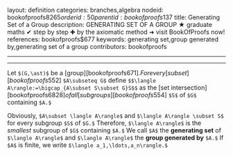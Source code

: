 layout: definition
categories: branches,algebra
nodeid: bookofproofs$8265
orderid: 50
parentid: bookofproofs$137
title: Generating Set of a Group
description: GENERATING SET OF A GROUP ★ graduate maths ✔ step by step ✚ by the axiomatic method ➜ visit BookOfProofs now!
references: bookofproofs$677
keywords: generating set,group generated by,generating set of a group
contributors: bookofproofs

---


---

Let `$(G,\ast)$` be a [group][bookofproofs$671]. For every [subset][bookofproofs$552] `$A\subseteq G$` define `$$\langle A\rangle:=\bigcap_{A\subset S\subset G}S$$` as the [set intersection][bookofproofs$6828] of all [subgroups][bookofproofs$554] `$S$` of `$G$` containing `$A.$` 

Obviously, `$A\subset \langle A\rangle$` and `$\langle A\rangle \subset S$` for every subgroup `$S$` of `$G.$` Therefore, `$\langle A\rangle$` is the _smallest_ subgroup of `$G$` containing `$A.$` We call `$A$` the **generating set** of `$\langle A\rangle$` and `$\langle A\rangle$` the **group generated by** `$A.$` If `$A$` is finite, we write `$\langle a_1,\ldots,a_n\rangle.$`

